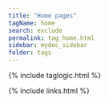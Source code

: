 ```yaml
---
title: "Home pages"
tagName: home
search: exclude
permalink: tag_home.html
sidebar: mydoc_sidebar
folder: tags
---
```

{% include taglogic.html %}

{% include links.html %}